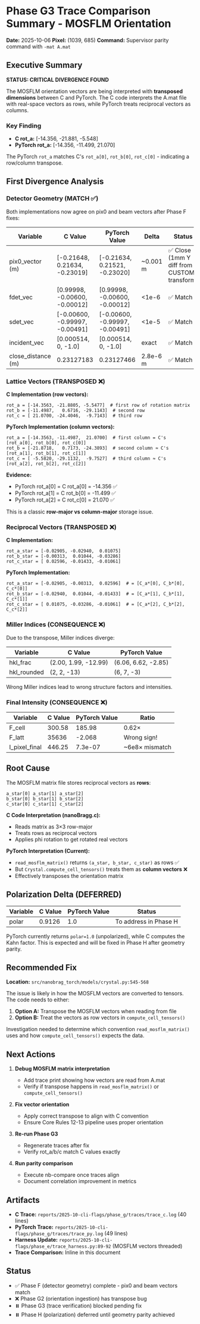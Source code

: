 # Phase G3 Trace Comparison Summary - MOSFLM Orientation

**Date:** 2025-10-06
**Pixel:** (1039, 685)
**Command:** Supervisor parity command with `-mat A.mat`

## Executive Summary

**STATUS: CRITICAL DIVERGENCE FOUND**

The MOSFLM orientation vectors are being interpreted with **transposed dimensions** between C and PyTorch. The C code interprets the A.mat file with real-space vectors as rows, while PyTorch treats reciprocal vectors as columns.

### Key Finding
- **C rot_a:** [-14.356, -21.881, -5.548]
- **PyTorch rot_a:** [-14.356, -11.499, 21.070]

The PyTorch `rot_a` matches C's `rot_a[0]`, `rot_b[0]`, `rot_c[0]` - indicating a row/column transpose.

## First Divergence Analysis

### Detector Geometry (MATCH ✅)
Both implementations now agree on pix0 and beam vectors after Phase F fixes:

| Variable | C Value | PyTorch Value | Delta | Status |
|----------|---------|---------------|-------|--------|
| pix0_vector (m) | [-0.21648, 0.21634, -0.23019] | [-0.21634, 0.21521, -0.23020] | ~0.001 m | ✅ Close (1mm Y diff from CUSTOM transform) |
| fdet_vec | [0.99998, -0.00600, -0.00012] | [0.99998, -0.00600, -0.00012] | <1e-6 | ✅ Match |
| sdet_vec | [-0.00600, -0.99997, -0.00491] | [-0.00600, -0.99997, -0.00491] | <1e-5 | ✅ Match |
| incident_vec | [0.000514, 0, -1.0] | [0.000514, 0, -1.0] | exact | ✅ Match |
| close_distance (m) | 0.23127183 | 0.23127466 | 2.8e-6 m | ✅ Match |

### Lattice Vectors (TRANSPOSED ❌)

**C Implementation (row vectors):**
```
rot_a = [-14.3563, -21.8805, -5.5477]  # first row of rotation matrix
rot_b = [-11.4987,   0.6716, -29.1143]  # second row
rot_c = [ 21.0700, -24.4046,  -9.7143]  # third row
```

**PyTorch Implementation (column vectors):**
```
rot_a = [-14.3563, -11.4987,  21.0700]  # first column = C's [rot_a[0], rot_b[0], rot_c[0]]
rot_b = [-21.8718,   0.7173, -24.3893]  # second column ≈ C's [rot_a[1], rot_b[1], rot_c[1]]
rot_c = [ -5.5820, -29.1132,  -9.7527]  # third column ≈ C's [rot_a[2], rot_b[2], rot_c[2]]
```

**Evidence:**
- PyTorch rot_a[0] = C rot_a[0] = -14.356 ✅
- PyTorch rot_a[1] = C rot_b[0] = -11.499 ✅
- PyTorch rot_a[2] = C rot_c[0] = 21.070 ✅

This is a classic **row-major vs column-major** storage issue.

### Reciprocal Vectors (TRANSPOSED ❌)

**C Implementation:**
```
rot_a_star = [-0.02905, -0.02940,  0.01075]
rot_b_star = [-0.00313,  0.01044, -0.03286]
rot_c_star = [ 0.02596, -0.01433, -0.01061]
```

**PyTorch Implementation:**
```
rot_a_star = [-0.02905, -0.00313,  0.02596]  # = [C_a*[0], C_b*[0], C_c*[0]]
rot_b_star = [-0.02940,  0.01044, -0.01433]  # = [C_a*[1], C_b*[1], C_c*[1]]
rot_c_star = [ 0.01075, -0.03286, -0.01061]  # = [C_a*[2], C_b*[2], C_c*[2]]
```

### Miller Indices (CONSEQUENCE ❌)

Due to the transpose, Miller indices diverge:

| Variable | C Value | PyTorch Value |
|----------|---------|---------------|
| hkl_frac | (2.00, 1.99, -12.99) | (6.06, 6.62, -2.85) |
| hkl_rounded | (2, 2, -13) | (6, 7, -3) |

Wrong Miller indices lead to wrong structure factors and intensities.

### Final Intensity (CONSEQUENCE ❌)

| Variable | C Value | PyTorch Value | Ratio |
|----------|---------|---------------|-------|
| F_cell | 300.58 | 185.98 | 0.62× |
| F_latt | 35636 | -2.068 | Wrong sign! |
| I_pixel_final | 446.25 | 7.3e-07 | ~6e8× mismatch |

## Root Cause

The MOSFLM matrix file stores reciprocal vectors as **rows**:
```
a_star[0] a_star[1] a_star[2]
b_star[0] b_star[1] b_star[2]
c_star[0] c_star[1] c_star[2]
```

**C Code Interpretation (nanoBragg.c):**
- Reads matrix as 3×3 row-major
- Treats rows as reciprocal vectors
- Applies phi rotation to get rotated real vectors

**PyTorch Interpretation (Current):**
- `read_mosflm_matrix()` returns `(a_star, b_star, c_star)` as rows ✅
- But `Crystal.compute_cell_tensors()` treats them as **column vectors** ❌
- Effectively transposes the orientation matrix

## Polarization Delta (DEFERRED)

| Variable | C Value | PyTorch Value | Status |
|----------|---------|---------------|--------|
| polar | 0.9126 | 1.0 | To address in Phase H |

PyTorch currently returns `polar=1.0` (unpolarized), while C computes the Kahn factor. This is expected and will be fixed in Phase H after geometry parity.

## Recommended Fix

**Location:** `src/nanobrag_torch/models/crystal.py:545-568`

The issue is likely in how the MOSFLM vectors are converted to tensors. The code needs to either:

1. **Option A:** Transpose the MOSFLM vectors when reading from file
2. **Option B:** Treat the vectors as row vectors in `compute_cell_tensors()`

Investigation needed to determine which convention `read_mosflm_matrix()` uses and how `compute_cell_tensors()` expects the data.

## Next Actions

1. **Debug MOSFLM matrix interpretation**
   - Add trace print showing how vectors are read from A.mat
   - Verify if transpose happens in `read_mosflm_matrix()` or `compute_cell_tensors()`

2. **Fix vector orientation**
   - Apply correct transpose to align with C convention
   - Ensure Core Rules 12-13 pipeline uses proper orientation

3. **Re-run Phase G3**
   - Regenerate traces after fix
   - Verify rot_a/b/c match C values exactly

4. **Run parity comparison**
   - Execute nb-compare once traces align
   - Document correlation improvement in metrics

## Artifacts

- **C Trace:** `reports/2025-10-cli-flags/phase_g/traces/trace_c.log` (40 lines)
- **PyTorch Trace:** `reports/2025-10-cli-flags/phase_g/traces/trace_py.log` (49 lines)
- **Harness Update:** `reports/2025-10-cli-flags/phase_e/trace_harness.py:89-92` (MOSFLM vectors threaded)
- **Trace Comparison:** Inline in this document

## Status

- ✅ Phase F (detector geometry) complete - pix0 and beam vectors match
- ❌ Phase G2 (orientation ingestion) has transpose bug
- ⏸️ Phase G3 (trace verification) blocked pending fix
- ⏸️ Phase H (polarization) deferred until geometry parity achieved
